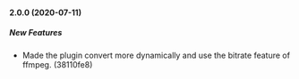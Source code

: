 #### 2.0.0 (2020-07-11)

##### New Features

*  Made the plugin convert more dynamically and use the bitrate feature of ffmpeg. (38110fe8)

